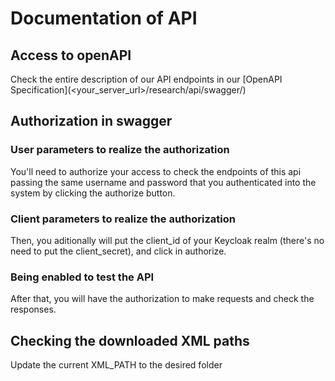 # Documentation of API

## Access to openAPI

Check the entire description of our API endpoints in our [OpenAPI Specification](<your_server_url>/research/api/swagger/)

## Authorization in swagger

### User parameters to realize the authorization

You'll need to authorize your access to check the endpoints of this api passing the same username and password that you authenticated into the system by clicking the authorize button.

### Client parameters to realize the authorization

Then, you aditionally will put the client_id of your Keycloak realm (there's no need to put the client_secret), and click in authorize.

### Being enabled to test the API

After that, you will have the authorization to make requests and check the responses.

## Checking the downloaded XML paths

Update the current XML_PATH to the desired folder
